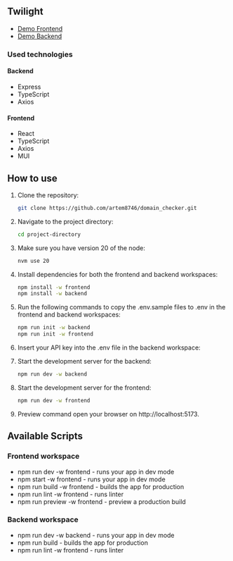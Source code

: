 ## Twilight

- [Demo Frontend](https://domain-checker-frontend.vercel.app/)
- [Demo Backend](https://domain-checker-6694.onrender.com)

### Used technologies

#### Backend
- Express
- TypeScript
- Axios

#### Frontend
- React
- TypeScript
- Axios
- MUI

## How to use

1. Clone the repository:

   ```bash
   git clone https://github.com/artem8746/domain_checker.git
   ```

2. Navigate to the project directory:

   ```bash
   cd project-directory
   ```

3. Make sure you have version 20 of the node:

   ```bash
   nvm use 20
   ```

4. Install dependencies for both the frontend and backend workspaces:

   ```bash
   npm install -w frontend
   npm install -w backend
   ```

5. Run the following commands to copy the .env.sample files to .env in the frontend and backend workspaces:

   ```bash
   npm run init -w backend
   npm run init -w frontend
   ```

6. Insert your API key into the .env file in the backend workspace:

7. Start the development server for the backend:

   ```bash
   npm run dev -w backend
   ```

8. Start the development server for the frontend:

   ```bash
   npm run dev -w frontend
   ```

9. Preview command open your browser on http://localhost:5173.

## Available Scripts

### Frontend workspace

- npm run dev -w frontend - runs your app in dev mode
- npm start -w frontend - runs your app in dev mode
- npm run build -w frontend - builds the app for production
- npm run lint -w frontend - runs linter
- npm run preview -w frontend - preview a production build

### Backend workspace

- npm run dev -w backend - runs your app in dev mode
- npm run build - builds the app for production
- npm run lint -w frontend - runs linter
